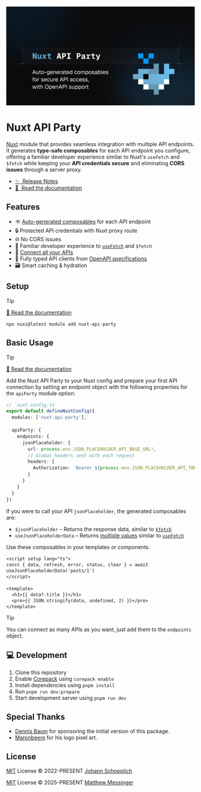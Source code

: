 [![Nuxt API Party module](./docs/public/og.jpg)](https://nuxt-api-party.byjohann.dev)

# Nuxt API Party

[Nuxt](https://nuxt.com) module that provides seamless integration with multiple API endpoints. It generates **type-safe composables** for each API endpoint you configure, offering a familiar developer experience similar to Nuxt's `useFetch` and `$fetch` while keeping your **API credentials secure** and eliminating **CORS issues** through a server proxy.

- [✨ &nbsp;Release Notes](https://github.com/johannschopplich/nuxt-api-party/releases)
- [📖 &nbsp;Read the documentation](https://nuxt-api-party.byjohann.dev)

## Features

- 🪅 [Auto-generated composables](https://nuxt-api-party.byjohann.dev/api/#generated-composables) for each API endpoint
- 🔒 Protected API credentials with Nuxt proxy route
- 🌐 No CORS issues
- 🍱 Familiar developer experience to [`useFetch`](https://nuxt.com/docs/api/composables/use-fetch) and `$fetch`
- 🧇 [Connect all your APIs](https://nuxt-api-party.byjohann.dev/essentials/getting-started#configure-your-first-api-endpoint)
- 🦾 Fully typed API clients from [OpenAPI specifications](https://nuxt-api-party.byjohann.dev/guides/openapi-integration)
- 🗃 Smart caching & hydration

## Setup

> [!TIP]
> [📖 Read the documentation](https://nuxt-api-party.byjohann.dev)

```bash
npx nuxi@latest module add nuxt-api-party
```

## Basic Usage

> [!TIP]
> [📖 Read the documentation](https://nuxt-api-party.byjohann.dev)

Add the Nuxt API Party to your Nuxt config and prepare your first API connection by setting an endpoint object with the following properties for the `apiParty` module option:

```ts
// `nuxt.config.ts`
export default defineNuxtConfig({
  modules: ['nuxt-api-party'],

  apiParty: {
    endpoints: {
      jsonPlaceholder: {
        url: process.env.JSON_PLACEHOLDER_API_BASE_URL!,
        // Global headers sent with each request
        headers: {
          Authorization: `Bearer ${process.env.JSON_PLACEHOLDER_API_TOKEN}`
        }
      }
    }
  }
})
```

If you were to call your API `jsonPlaceholder`, the generated composables are:

- `$jsonPlaceholder` – Returns the response data, similar to [`$fetch`](https://nuxt.com/docs/api/utils/dollarfetch#fetch)
- `useJsonPlaceholderData` – Returns [multiple values](https://nuxt-api-party.byjohann.dev/api/use-fetch-like.html#return-values) similar to [`useFetch`](https://nuxt.com/docs/api/composables/use-fetch)

Use these composables in your templates or components:

```vue
<script setup lang="ts">
const { data, refresh, error, status, clear } = await useJsonPlaceholderData('posts/1')
</script>

<template>
  <h1>{{ data?.title }}</h1>
  <pre>{{ JSON.stringify(data, undefined, 2) }}</pre>
</template>
```

> [!TIP]
> You can connect as many APIs as you want, just add them to the `endpoints` object.

## 💻 Development

1. Clone this repository
2. Enable [Corepack](https://github.com/nodejs/corepack) using `corepack enable`
3. Install dependencies using `pnpm install`
4. Run `pnpm run dev:prepare`
5. Start development server using `pnpm run dev`

## Special Thanks

- [Dennis Baum](https://github.com/dennisbaum) for sponsoring the initial version of this package.
- [Maronbeere](https://maronbeere.carrd.co) for his logo pixel art.

## License

[MIT](./LICENSE) License © 2022-PRESENT [Johann Schopplich](https://github.com/johannschopplich)

[MIT](./LICENSE) License © 2025-PRESENT [Matthew Messinger](https://github.com/mattmess1221)
